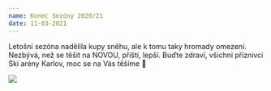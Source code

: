 ```yaml
---
name: Konec Sezóny 2020/21
date: 11-03-2021
---
```

Letošní sezóna nadělila kupy sněhu, ale k tomu taky hromady omezení. Nezbývá, než se těšit na NOVOU, příští, lepší. Buďte zdraví, všichni příznivci Ski arény Karlov, moc se na Vás těšíme 🙂

![](aktuality_hero.jpg)